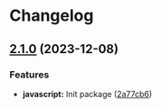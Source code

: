 # Changelog

## [2.1.0](https://github.com/shun-shobon/eslint-config/compare/eslint-config-javascript-v2.0.0...eslint-config-javascript-v2.1.0) (2023-12-08)


### Features

* **javascript:** Init package ([2a77cb6](https://github.com/shun-shobon/eslint-config/commit/2a77cb68662b52f1f5a7ca278f50b858f48ce634))
